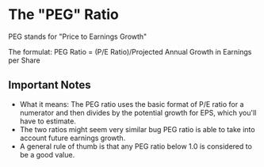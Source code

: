 # The "PEG" Ratio

PEG stands for "Price to Earnings Growth"

The formulat: PEG Ratio = (P/E Ratio)/Projected Annual Growth in Earnings per Share

## Important Notes

- What it means: The PEG ratio uses the basic format of P/E ratio for a numerator and then divides by the potential growth for EPS, which you'll have to estimate. 
- The two ratios might seem very similar bug PEG ratio is able to take into account future earnings growth.
- A general rule of thumb is that any PEG ratio below 1.0 is considered to be a good value.
